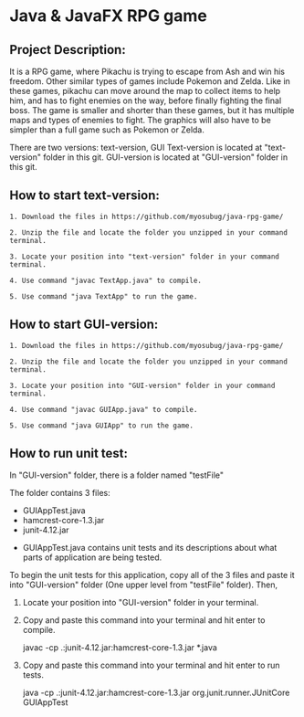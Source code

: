 # Java & JavaFX RPG game


## Project Description:
It is a  RPG game, where Pikachu is trying to escape from Ash and win his freedom. 
Other similar types of games include Pokemon and Zelda. Like in these games, pikachu can move around the map to collect items to help him, and has to fight enemies on the way, before finally fighting the final boss. The game is smaller and shorter than these games, but it has multiple maps and types of enemies to fight. The graphics will also have to be simpler than a full game such as Pokemon or Zelda.


There are two versions: text-version, GUI
Text-version is located at "text-version" folder in this git.
GUI-version is located at "GUI-version" folder in this git.

## How to start text-version:
    
    1. Download the files in https://github.com/myosubug/java-rpg-game/

    2. Unzip the file and locate the folder you unzipped in your command terminal.

    3. Locate your position into "text-version" folder in your command terminal.

    4. Use command "javac TextApp.java" to compile.

    5. Use command "java TextApp" to run the game.

## How to start GUI-version:
    
    1. Download the files in https://github.com/myosubug/java-rpg-game/

    2. Unzip the file and locate the folder you unzipped in your command terminal.

    3. Locate your position into "GUI-version" folder in your command terminal.

    4. Use command "javac GUIApp.java" to compile.

    5. Use command "java GUIApp" to run the game.

## How to run unit test:

In "GUI-version" folder, there is a folder named "testFile"

The folder contains 3 files:
- GUIAppTest.java
- hamcrest-core-1.3.jar
- junit-4.12.jar


* GUIAppTest.java contains unit tests and its descriptions about what parts of application are being tested.


To begin the unit tests for this application, copy all of the 3 files and paste it into "GUI-version" folder (One upper level from "testFile" folder). Then,

1) Locate your position into "GUI-version" folder in your terminal.

2) Copy and paste this command into your terminal and hit enter to compile.

    javac -cp .:junit-4.12.jar:hamcrest-core-1.3.jar *.java

3) Copy and paste this command into your terminal and hit enter to run tests.

    java -cp .:junit-4.12.jar:hamcrest-core-1.3.jar org.junit.runner.JUnitCore GUIAppTest
